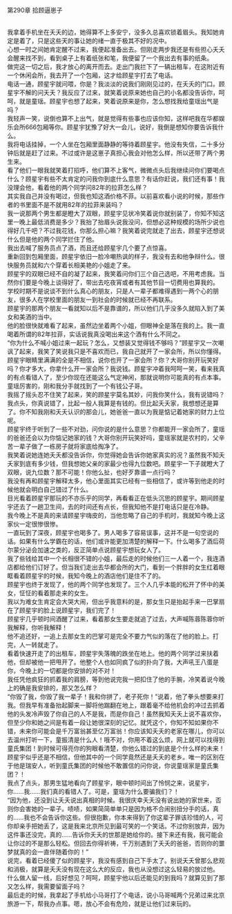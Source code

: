 第290章 拾顾逼崽子
<br />我拿着手机坐在夭夭的边，她得算不上多安宁，没多久总喜欢锁着眉头。我知她肯定是着了，只是这些天的事让她的绪一直于极其不好的况中。<br />心想一时之间她肯定醒不过来，我便起准备出去。但刚走两步我还是有些担心夭夭会醒来找不到，看到桌子上有着纸张和笔，我便留了一个我出去有事的纸条。<br />做完这一切之后，我才放心的离开而去。走出门我拦下了一辆出租车，在这附近有一个休闲会所，我去开了一个包厢，这才给顾星宇打去了电话。<br />电话一通，顾星宇就问喂，你是？我淡淡的说我们刚刚见过的，在夭夭的门口。顾星宇不解的问夭夭？我反应了过来，就笑着说原来她也自己的小名都没告诉你，呵呵，就是童瑶。顾星宇也想了起来，笑着说原来是你，怎么想找我给童瑶出气是吗？<br />我轻声一笑，说倒也算不上出气，就是觉得有些事也应该你知，这样吧我在华都娱乐会所666包厢等你。顾星宇犹豫了好大一会儿，说好，我倒是想知你要告诉我什么。<br />我将电话挂掉，一个人坐在包厢里面静静的等待着顾星宇。他没有失信，二十多分钟后就是赶了过来。不过或许是这崽子真担心我会对他怎么样，所以还带了两个男生来。<br />看了他们一眼我就笑着打招呼，他们算不上客气，微微点头后我继续问你们要喝点什么？顾星宇有些不太肯定的问我你到底什么意思？有话你赶说，我们还有事！我没理会他，看着他的两个同学问82年的拉菲怎么样？<br />其实我自己并没有喝过，但我也知这酒价格不菲。以前喜欢看小说的时候，那些作者的书里面不是不就用82年的拉菲来装吗？<br />我一说那两个男生都是瞪大了双眼，顾星宇见状冷笑着说你就别装了，你知不知这里一晚上最低消费是多少？我抬了抬眉头说我没问，但想必这种规模的场所少说也得好几千吧？不过我花钱，你那么担心嘛？我笑着说完就走了出去，顾星宇还想说什么但是他的两个同学拦住了他。<br />我出去喊了服务员点了酒，而且还给顾星宇几个要了点惊喜。<br />重新回到包厢里面，顾星宇依旧一脸冷嘲热讽的样子，我没有去和他争辩什么。很快服务员就和六个穿着长相美艳的小姐走了来。<br />顾星宇的双眼已经不自的凝了起来，我笑着问你们三个自己选吧，不用考虑我。当然你们要是今晚上谈得好了，带出去吃夜宵或者有其他节目一切费用也算我的。<br />学校时期不是说谈不到什么真心的朋友，只是人一辈子都难得遇到一两个心的朋友，很多人在学校里面的朋友一到社会的时候就已经不再联系。<br />顾星宇的那两个朋友一看就知以后不是靠谱的，所以他们几乎没多久就陷入到了美女和美酒的当中。<br />他的脸很快就难看了起来，虽然边坐着两个小姐，但眼神全是落在我的上。我一直喝着所谓的82年拉菲，实话说我真没喝出来这个酒有什么不同之。<br />“你为什么不喊小姐过来一起玩？怎么，又想装又觉得钱不够吗？”顾星宇又一次嘲讽了起来，我笑了笑说我只是不喜欢而已，我自己就开了一家会所，所以你懂得。<br />顾星宇眼睛里满满的全是不相信，说你也开了一家会所？你？大哥你别开玩笑好吗？你才多大，你拿什么开一家会所？我说钱。顾星宇冲着我呵呵一笑，看来我真的有点看错人了，至少你现在还能这么气定神闲，那就说明你可能真的有点本事。童瑶厉害的，刚和我分手就找到了一个有钱公子哥。<br />我摇了摇头忍不住笑了起来，笑的顾星宇莫名其妙，问我你笑什么，我有说错吗？我点头，你真说错了，比起一般人我算是有钱的。但比起夭夭家，我想想还是算了。你不知我刚和夭夭认识的那会儿，她爸爸一直以为我是惦记着她家的财力上位呢。<br />顾星宇终于听到了一些不对劲，问你说的是什么意思？你都能开一家会所了，童瑶的爸爸还会以为你惦记她家的钱？大哥你别开玩笑好吗，童瑶家就是农村的，父辛苦一辈子做了一栋房子就将家底给掏净了。<br />我笑着说她连她夭夭都没告诉你，你觉得她会告诉你她家真实的况？虽然我不知夭夭家到底有多少钱，但我想她父亲的家最少也得九位数吧。顾星宇一下子就瞪大了双眼，说九位数？那不可能！你他么扯，也好歹靠谱一点行吗？<br />我没有再和顾星宇解释太多，他心里面其实已经有一些相信了，或许等到他走的时候他就会明白自己错过了什么。<br />目光看着顾星宇那玩的不亦乐乎的同学，再看看正在低头沉思的顾星宇。期间顾星宇还去了一趟卫生间，去的时间还有点长，但我知他不是打电话只是在冷静。<br />我今晚上不是真的来请顾星宇嗨皮的，当他忽略了自己的手机时，我就知今晚上这家伙一定很惨很惨。<br />一直玩到了深夜，顾星宇也喝多了。男人喝多了容易误事，这并不是一句空说的话。如果有什么学霸在的话，他们或许能更加清楚的解释一下。什么喝多了酒后荷尔蒙分泌会加速之类的，反正简单点说顾星宇想玩女人了。<br />我了些钱给其中一个长相很不错的小姐，最后走的时候他们三一人着一个，我连酒店都给他们订好了。但当我们走出去华都会所的大门，看到一个胖胖的女生红着眼眶看着顾星宇的时候，我知今晚上的酒店他们是住不了的。<br />顾星宇也终于发现了，他的两个同学也发现了。三个人几乎本能的松开了怀中的美女，怔怔的看着那走来的女生。<br />我以为难女生肯定会大哭大闹，但出乎我意料的是，那女生只是抬起手来一巴掌扇在了顾星宇的脸上说顾星宇，我们完了！<br />顾星宇几乎顿时间酒醒了过来，看着那女生要走就追了过去，大声喊陈蓉陈蓉你听我解释，你听我解释！<br />他不追还好，一追上去那女生的巴掌可是完全不要力气似的落在了他的脸上。打完，人一转就走了。<br />看着快速开走了的出租车，顾星宇失落魄的跌坐在地上。他的两个同学过来扶着他，但却被他一把甩开了。他整个人也如同疯了似的扑向了我，大声吼王八蛋是你，今晚上的一切都是你安排的对不对！<br />我任凭他疯狂的抓着我的肩膀，等到他说完我一把扣住了他的手腕，冷笑着说今晚上的确是我安排的，那又怎么样？<br />“你毁了我，你毁了我一辈子！我和你拼了，老子死你！”说着，他了拳头想要来打我。但我早有准备抬起脚来一脚将他踹翻在地上，跟着毫不给他机会的冲过去抓着他的头发冷声毁了你自己的人不是我，而是你自己！虽然我知夭夭上说不喜欢你，但至少你和她之间是有着一段让她很深刻的记忆。就凭这个，你知不知如果你不错，未来你可能会是千万富翁甚至亿万富翁！你应该知夭夭的老家在哪儿，你可以去温州打听一下，童振清是什么人！哦不对，你用不着这么烦，网上就可以找得到童氏集团！到时候可得亮你的狗眼看清楚，你他么错过的到底是个什么样的未来！<br />顾星宇似乎还是不相信，但他其中的一个同学竟然还是夭夭的老乡。唯一的区别在于他是瑞安人，听到童氏集团的时候他不敢置信的问你说，你说童瑶家是童氏集团？！<br />我点了点头，那男生猛地看向了顾星宇，眼中顿时间出了怜悯之来，说星宇，你……我……我们真的看错人了。可是，童瑶为什么要骗我们？！<br />“因为他，还没到让夭夭说出真相的时候。我很庆幸夭夭没有说出她的家世来，否则你会害她的一辈子。啧啧，如果简简单单只是因为格不合闹别扭分手的话，真的……我也不会告诉你这些。但很抱歉，你本来得到了你这辈子罪该珍惜的人，可你却亲手把她丢了，这是我来北京所见到最可笑的一个笑话。不过你别放弃，因为这件事还没完，真的……告诉你夭夭的世那是她给你的。接下来还有我，我可能会让你过的不是那么轻松。但回去你得祈祷，千万别遇到了夭夭的爸爸，否则你的噩梦就真的会一直伴随着你的！”<br />说完，看着已经傻了似的顾星宇，我没有感到自己下手太了。别说夭夭曾那么悲观和消极，就算是夭夭没有现在这么大的反应，我也从没想过这么轻易的放过他。<br />什么做人留一线，后好想见？呵呵，顾星宇他以后还能见的到我吗？就算见到了那又怎么样，我需要留面子吗？<br />最后走的时候，我拿起了手机给小马哥打了个电话，说小马哥喊两个兄弟过来北京旅游一下，帮我办点事。嗯，放心不会有危险，就是让他们过来玩的。